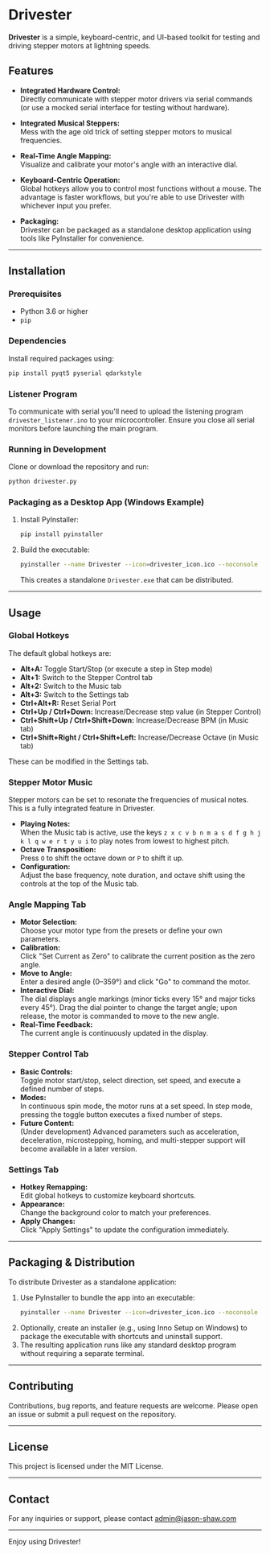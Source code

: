 # Drivester

**Drivester** is a simple, keyboard-centric, and UI-based toolkit for testing and driving stepper motors at lightning speeds. 

## Features

- **Integrated Hardware Control:**  
  Directly communicate with stepper motor drivers via serial commands (or use a mocked serial interface for testing without hardware).

- **Integrated Musical Steppers:**  
  Mess with the age old trick of setting stepper motors to musical frequencies.

- **Real-Time Angle Mapping:**  
  Visualize and calibrate your motor's angle with an interactive dial.

- **Keyboard-Centric Operation:**  
  Global hotkeys allow you to control most functions without a mouse. The advantage is faster workflows, but you're able to use Drivester with whichever input you prefer. 

- **Packaging:**  
  Drivester can be packaged as a standalone desktop application using tools like PyInstaller for convenience.

---

## Installation

### Prerequisites
- Python 3.6 or higher
- `pip`

### Dependencies
Install required packages using:
```bash
pip install pyqt5 pyserial qdarkstyle
```
### Listener Program
To communicate with serial you'll need to upload the listening program 
``
drivester_listener.ino
``
to your microcontroller. Ensure you close all serial monitors before launching the main program. 

### Running in Development
Clone or download the repository and run:
```bash
python drivester.py
```

### Packaging as a Desktop App (Windows Example)
1. Install PyInstaller:
   ```bash
   pip install pyinstaller
   ```
2. Build the executable:
   ```bash
   pyinstaller --name Drivester --icon=drivester_icon.ico --noconsole drivester.py
   ```
   This creates a standalone `Drivester.exe` that can be distributed.

---

## Usage
### Global Hotkeys
The default global hotkeys are:
- **Alt+A:** Toggle Start/Stop (or execute a step in Step mode)
- **Alt+1:** Switch to the Stepper Control tab
- **Alt+2:** Switch to the Music tab
- **Alt+3:** Switch to the Settings tab
- **Ctrl+Alt+R:** Reset Serial Port
- **Ctrl+Up / Ctrl+Down:** Increase/Decrease step value (in Stepper Control)
- **Ctrl+Shift+Up / Ctrl+Shift+Down:** Increase/Decrease BPM (in Music tab)
- **Ctrl+Shift+Right / Ctrl+Shift+Left:** Increase/Decrease Octave (in Music tab)

These can be modified in the Settings tab.

### Stepper Motor Music
Stepper motors can be set to resonate the frequencies of musical notes. This is a fully integrated feature in Drivester.   
- **Playing Notes:**  
  When the Music tab is active, use the keys `z x c v b n m a s d f g h j k l q w e r t y u i` to play notes from lowest to highest pitch.
- **Octave Transposition:**  
  Press `O` to shift the octave down or `P` to shift it up.
- **Configuration:**  
  Adjust the base frequency, note duration, and octave shift using the controls at the top of the Music tab.

### Angle Mapping Tab
- **Motor Selection:**  
  Choose your motor type from the presets or define your own parameters.
- **Calibration:**  
  Click "Set Current as Zero" to calibrate the current position as the zero angle.
- **Move to Angle:**  
  Enter a desired angle (0–359°) and click "Go" to command the motor.
- **Interactive Dial:**  
  The dial displays angle markings (minor ticks every 15° and major ticks every 45°). Drag the dial pointer to change the target angle; upon release, the motor is commanded to move to the new angle.
- **Real-Time Feedback:**  
  The current angle is continuously updated in the display.

### Stepper Control Tab
- **Basic Controls:**  
  Toggle motor start/stop, select direction, set speed, and execute a defined number of steps.
- **Modes:**  
  In continuous spin mode, the motor runs at a set speed. In step mode, pressing the toggle button executes a fixed number of steps.
- **Future Content:**  
  (Under development) Advanced parameters such as acceleration, deceleration, microstepping, homing, and multi-stepper support will become available in a later version.

### Settings Tab
- **Hotkey Remapping:**  
  Edit global hotkeys to customize keyboard shortcuts.
- **Appearance:**  
  Change the background color to match your preferences.
- **Apply Changes:**  
  Click "Apply Settings" to update the configuration immediately.

---

## Packaging & Distribution

To distribute Drivester as a standalone application:
1. Use PyInstaller to bundle the app into an executable:
   ```bash
   pyinstaller --name Drivester --icon=drivester_icon.ico --noconsole drivester.py
   ```
2. Optionally, create an installer (e.g., using Inno Setup on Windows) to package the executable with shortcuts and uninstall support.
3. The resulting application runs like any standard desktop program without requiring a separate terminal.

---

## Contributing

Contributions, bug reports, and feature requests are welcome. Please open an issue or submit a pull request on the repository.

---

## License

This project is licensed under the MIT License.

---

## Contact

For any inquiries or support, please contact admin@jason-shaw.com

---

Enjoy using Drivester!
```

